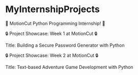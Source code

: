 # MyInternshipProjects
🚀 MotionCut Python Programming Internship! 🐍

🔒 Project Showcase: Week 1 at MotionCut 🔒

Title: Building a Secure Password Generator with Python

🔒 Project Showcase: Week 2 at MotionCut 🔒

Title: Text-based Adventure Game Development with Python
